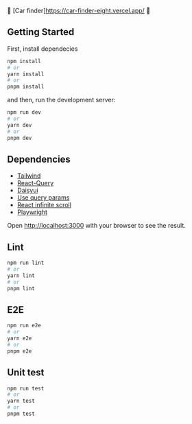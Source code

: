 🚗 [Car finder]https://car-finder-eight.vercel.app/ 🚗

## Getting Started

First, install dependecies

```bash
npm install
# or
yarn install
# or
pnpm install
```

and then, run the development server:

```bash
npm run dev
# or
yarn dev
# or
pnpm dev
```

## Dependencies

- [Tailwind](https://github.com/tailwindlabs/tailwindcss)
- [React-Query](https://github.com/tannerlinsley/react-query)
- [Daisyui](https://github.com/saadeghi/daisyui)
- [Use query params](https://github.com/pbeshai/use-query-params)
- [React infinite scroll](https://github.com/ankeetmaini/react-infinite-scroll-component)
- [Playwright](https://github.com/microsoft/playwright)

Open [http://localhost:3000](http://localhost:3000) with your browser to see the result.

## Lint

```bash
npm run lint
# or
yarn lint
# or
pnpm lint
```

## E2E

```bash
npm run e2e
# or
yarn e2e
# or
pnpm e2e
```

## Unit test

```bash
npm run test
# or
yarn test
# or
pnpm test
```
